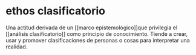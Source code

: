 # ethos clasificatorio
Una actitud derivada de un [[marco epistemológico]]que privilegia el [[análisis clasificatorio]] como principio de conocimiento. Tiende a crear, usar y promover clasificaciones de personas o cosas para interpretar una realidad.
